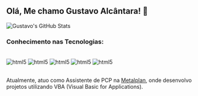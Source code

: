 ## Olá, Me chamo Gustavo Alcântara! 👋

![Gustavo's GitHub Stats](https://github-readme-stats.vercel.app/api?username=Gustavo-Alcantara07&show_icons=true&theme=highcontrast)

### Conhecimento nas Tecnologias:

<div style="display: inline_block"><br/>
    <img align="center" alt="html5" src="https://img.shields.io/badge/Python-14354C?style=for-the-badge&logo=python&logoColor=white"/>
    <img align="center" alt="html5" src="https://img.shields.io/badge/HTML5-E34F26?style=for-the-badge&logo=html5&logoColor=white"/>
    <img align="center" alt="html5" src="https://img.shields.io/badge/CSS3-1572B6?style=for-the-badge&logo=css3&logoColor=white"/>
    <img align="center" alt="html5" src="https://img.shields.io/badge/JavaScript-323330?style=for-the-badge&logo=javascript&logoColor=F7DF1E">
    <img align="center" alt="html5" src="https://img.shields.io/badge/MySQL-005C84?style=for-the-badge&logo=mysql&logoColor=white"/>
</div><br/>

Atualmente, atuo como Assistente de PCP na [Metalplan](https://www.metalplan.com.br), onde desenvolvo projetos utilizando VBA (Visual Basic for Applications).

